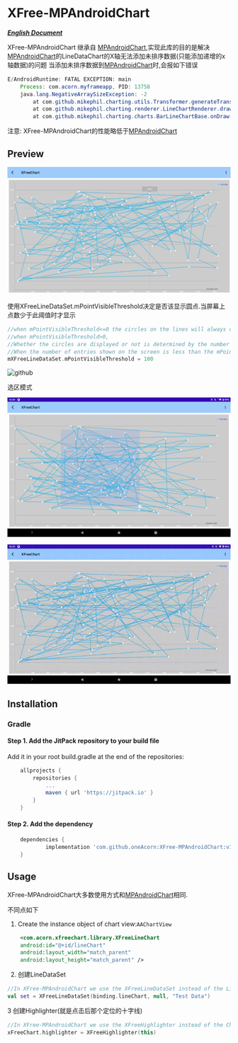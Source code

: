 # XFree-MPAndroidChart

[ ***English Document*** ](https://github.com/oneAcorn/XFree-MPAndroidChart/blob/master/README.md)

XFree-MPAndroidChart 继承自 [MPAndroidChart](https://github.com/PhilJay/MPAndroidChart),实现此库的目的是解决[MPAndroidChart](https://github.com/PhilJay/MPAndroidChart)的LineDataChart的X轴无法添加未排序数据(只能添加递增的x轴数据)的问题
当添加未排序数据到[MPAndroidChart](https://github.com/PhilJay/MPAndroidChart)时,会报如下错误

```java
E/AndroidRuntime: FATAL EXCEPTION: main
    Process: com.acorn.myframeapp, PID: 13758
    java.lang.NegativeArraySizeException: -2
        at com.github.mikephil.charting.utils.Transformer.generateTransformedValuesLine(Transformer.java:178)
        at com.github.mikephil.charting.renderer.LineChartRenderer.drawValues(LineChartRenderer.java:567)
        at com.github.mikephil.charting.charts.BarLineChartBase.onDraw(BarLineChartBase.java:297)
```

注意: XFree-MPAndroidChart的性能略低于[MPAndroidChart](https://github.com/PhilJay/MPAndroidChart)

## Preview

![github](https://github.com/oneAcorn/XFree-MPAndroidChart/blob/master/docs/pic0.png)

使用XFreeLineDataSet.mPointVisibleThreshold决定是否该显示圆点.当屏幕上点数少于此阈值时才显示 

```kotlin
//when mPointVisibleThreshold<=0 the circles on the lines will always displayed.
//when mPointVisibleThreshold>0,
//Whether the circles are displayed or not is determined by the number of entries which simultaneously shown on the screen
//When the number of entries shown on the screen is less than the mPointVisibleThreshold, those circles will be displayed.
mXFreeLineDataSet.mPointVisibleThreshold = 100
```

![github](https://github.com/oneAcorn/XFree-MPAndroidChart/blob/master/docs/diplay_circles_by_screen.gif)

选区模式

![github](https://github.com/oneAcorn/XFree-MPAndroidChart/blob/master/docs/select%20area.png)

![github](https://github.com/oneAcorn/XFree-MPAndroidChart/blob/master/docs/select_area.gif)


## Installation


### Gradle


#### Step 1. Add the JitPack repository to your build file

Add it in your root build.gradle at the end of the repositories:

```groovy
	allprojects {
		repositories {
			...
			maven { url 'https://jitpack.io' }
		}
	}
```

#### Step 2. Add the dependency

```groovy
	dependencies {
	        implementation 'com.github.oneAcorn:XFree-MPAndroidChart:v1.0.10'
	}
```

## Usage

XFree-MPAndroidChart大多数使用方式和[MPAndroidChart](https://github.com/PhilJay/MPAndroidChart)相同.

不同点如下

1. Create the instance object of chart view:`AAChartView`
```xml
    <com.acorn.xfreechart.library.XFreeLineChart
    android:id="@+id/lineChart"
    android:layout_width="match_parent"
    android:layout_height="match_parent" />
  ```

2. 创建LineDataSet
```kotlin
//In XFree-MPAndroidChart we use the XFreeLineDataSet instead of the LineDataSet
val set = XFreeLineDataSet(binding.lineChart, null, "Test Data")
```

3 创建Highlighter(就是点击后那个定位的十字线)
```kotlin
//In XFree-MPAndroidChart we use the XFreeHighlighter instead of the ChartHighlighter
xFreeChart.highlighter = XFreeHighlighter(this)
```
